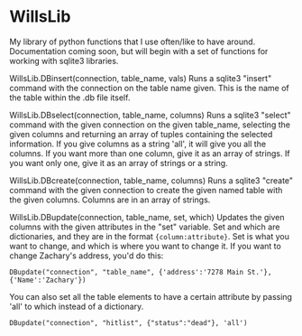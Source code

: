 WillsLib
========

My library of python functions that I use often/like to have around. Documentation coming soon, 
but will begin with a set of functions for working with sqlite3 libraries. 

WillsLib.DBinsert(connection, table_name, vals)
	Runs a sqlite3 "insert" command with the connection on the table name given. This is the name of the table within the .db file itself. 
	
WillsLib.DBselect(connection, table_name, columns)
	Runs a sqlite3 "select" command with the given connection on the given table_name, selecting the given columns and returning an array of 
	tuples containing the selected information. If you give columns as a string 'all', it will give you all the columns. If you want more than one 
	column, give it as an array of strings. If you want only one, give it as an array of strings or a string. 

WillsLib.DBcreate(connection, table_name, columns)
	Runs a sqlite3 "create" command with the given connection to create the given named table with the given columns. Columns are in an array of strings. 
	
WillsLib.DBupdate(connection, table_name, set, which)
	Updates the given columns with the given attributes in the "set" variable. Set and which are dictionaries, and they are in the format
	`{column:attribute}`. Set is what you want to change, and which is where you want to change it. If you want to change Zachary's address, you'd
	do this:
	
	DBupdate("connection", "table_name", {'address':'7278 Main St.'}, {'Name':'Zachary'})
	
	
You can also set all the table elements to have a certain attribute by passing 'all' to which instead of a dictionary. 
	
	DBupdate("connection", "hitlist", {"status":"dead"}, 'all')

